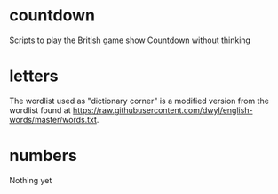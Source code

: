 # countdown
Scripts to play the British game show Countdown without thinking

# letters
The wordlist used as "dictionary corner" is a modified version from the wordlist found at https://raw.githubusercontent.com/dwyl/english-words/master/words.txt.

# numbers

Nothing yet
